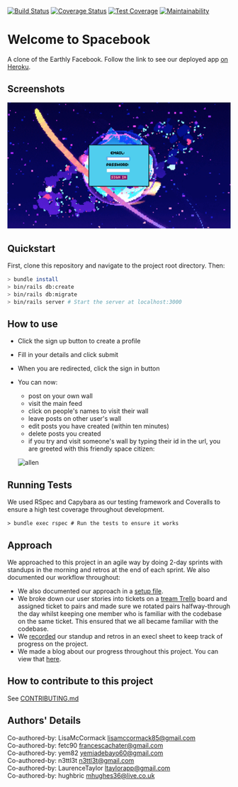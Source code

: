 [![Build Status](https://travis-ci.org/fetc90/acebook-Spacebook.svg?branch=master)](https://travis-ci.org/fetc90/acebook-Spacebook)
[![Coverage Status](https://coveralls.io/repos/github/fetc90/acebook-Spacebook/badge.svg?branch=master)](https://coveralls.io/github/fetc90/acebook-Spacebook/?branch=master)
[![Test Coverage](https://api.codeclimate.com/v1/badges/a99a88d28ad37a79dbf6/test_coverage)](https://codeclimate.com/github/codeclimate/codeclimate/test_coverage)
[![Maintainability](https://api.codeclimate.com/v1/badges/a99a88d28ad37a79dbf6/maintainability)](https://codeclimate.com/github/codeclimate/codeclimate/maintainability)

# Welcome to Spacebook

A clone of the Earthly Facebook. Follow the link to see our deployed app [on Heroku](https://acebook-spacebook.herokuapp.com/).


## Screenshots

![sign-in-page](./app/assets/images/sign-up.png)

## Quickstart

First, clone this repository and navigate to the project root directory. Then:

```bash
> bundle install
> bin/rails db:create
> bin/rails db:migrate
> bin/rails server # Start the server at localhost:3000
```

## How to use

- Click the sign up button to create a profile
- Fill in your details and click submit

- When you are redirected, click the sign in button

- You can now:
  - post on your own wall
  - visit the main feed
  - click on people's names to visit their wall
  - leave posts on other user's wall
  - edit posts you have created (within ten minutes)
  - delete posts you created
  - if you try and visit someone's wall by typing their id in the url, you are greeted with this friendly space citizen:



  ![allen](https://media.giphy.com/media/fwth8Ilo2LJId4czY3/giphy.gif)


## Running Tests

We used RSpec and Capybara as our testing framework and Coveralls to ensure a high test coverage throughout development.
```
> bundle exec rspec # Run the tests to ensure it works
```


## Approach

We approached to this project in an agile way by doing 2-day sprints with standups in the morning and retros at the end of each sprint. We also documented our workflow throughout:
- We also documented our approach in a [setup file](APPROACH.md).
- We broke down our user stories into tickets on a [tream Trello](https://trello.com/b/qyOCSER0/acebook-spacebook) board and assigned ticket to pairs and made sure we rotated pairs halfway-through the day whilst keeping one member who is familiar with the codebase on the same ticket. This ensured that we all became familiar with the codebase.
- We [recorded](https://docs.google.com/spreadsheets/d/1qxLmJjrPnSIZuI13EKJS4rV3SMt9_AptxTFiOTG-7GU/edit?usp=sharing) our standup and retros in an execl sheet to keep track of progress on the project.
- We made a blog about our progress throughout this project. You can view that [here](https://medium.com/@spacebook3000).

## How to contribute to this project
See [CONTRIBUTING.md](CONTRIBUTING.md)

## Authors' Details

Co-authored-by: LisaMcCormack <lisamccormack85@gmail.com>  
Co-authored-by: fetc90 <francescachater@gmail.com>  
Co-authored-by: yem82 <yemiadebayo60@gmail.com>  
Co-authored-by: n3ttl3t <n3ttl3t@gmail.com>  
Co-authored-by: LaurenceTaylor <ltaylorapp@gmail.com>  
Co-authored-by: hughbric <mhughes36@live.co.uk>  
